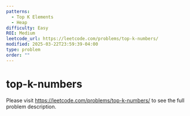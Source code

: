 ```yaml
---
patterns:
  - Top K Elements
  - Heap
difficulty: Easy
ROI: Medium
leetcode_url: https://leetcode.com/problems/top-k-numbers/
modified: 2025-03-22T23:59:39-04:00
type: problem
order: ""
---
```


# top-k-numbers

Please visit https://leetcode.com/problems/top-k-numbers/ to see the full problem description.
